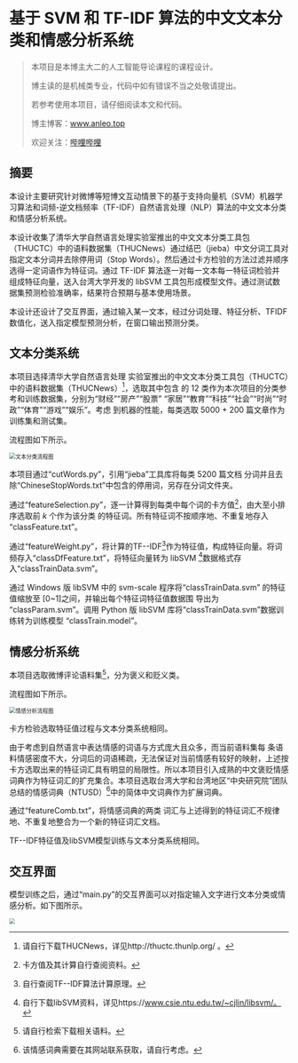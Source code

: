 # 基于 SVM 和 TF-IDF 算法的中文文本分类和情感分析系统

> 本项目是本博主大二的人工智能导论课程的课程设计。
>
> 博主读的是机械类专业，代码中如有错误不当之处敬请提出。
>
> 若参考使用本项目，请仔细阅读本文和代码。
>
> 博主博客：www.anleo.top 
>
> 欢迎关注：[哔哩哔哩](https://space.bilibili.com/362460741)

## 摘要

本设计主要研究针对微博等短博文互动情景下的基于支持向量机（SVM）机器学习算法和词频-逆文档频率（TF-IDF）自然语言处理（NLP）算法的中文文本分类和情感分析系统。

本设计收集了清华大学自然语言处理实验室推出的中文文本分类工具包（THUCTC）中的语料数据集（THUCNews）通过结巴（jieba）中文分词工具对 指定文本分词并去除停用词（Stop Words）。然后通过卡方检验的方法过滤并顺序 选得一定词语作为特征词。通过 TF-IDF 算法逐一对每一文本每一特征词检验并 组成特征向量，送入台湾大学开发的 libSVM 工具包形成模型文件。通过测试数 据集预测检验准确率，结果符合预期与基本使用场景。

本设计还设计了交互界面，通过输入某一文本，经过分词处理、特征分析、TFIDF 数值化，送入指定模型预测分析，在窗口输出预测分类。

## 文本分类系统

本项目选择清华大学自然语言处理 实验室推出的中文文本分类工具包（THUCTC）中的语料数据集（THUCNews）[^1]，选取其中包含 的 12 类作为本次项目的分类参考和训练数据集，分别为“财经”“房产”“股票” “家居”“教育”“科技”“社会”“时尚”“时政”“体育”“游戏”“娱乐”。考虑 到机器的性能，每类选取 5000 + 200 篇文章作为训练集和测试集。

流程图如下所示。

<img src="https://cdn.anleo.top/img/2024-07/1720175529.png" alt="文本分类流程图" style="zoom:70%;" />

本项目通过“cutWords.py”，引用“jieba”工具库将每类 5200 篇文档 分词并且去除“ChineseStopWords.txt”中包含的停用词，另存在分词文件夹。

通过“featureSelection.py”，逐一计算得到每类中每个词的卡方值[^2]，由大至小排序选取前 *k* 个作为该分类 的特征词。所有特征词不按顺序地、不重复地存入 “classFeature.txt”。

通过“featureWeight.py”，将计算的TF--IDF[^3]作为特征值，构成特征向量。将词频存入“classDfFeature.txt”，将特征向量转为 libSVM [^4]数据格式存入“classTrainData.svm”。

通过 Windows 版 libSVM 中的 svm-scale 程序将“classTrainData.svm” 的特征值缩放至 [0~1]之间，并输出每个特征词特征值数据围 导出为 “classParam.svm”。调用 Python 版 libSVM 库将“classTrainData.svm”数据训练转为训练模型 “classTrain.model”。

[^1]: 请自行下载THUCNews，详见http://thuctc.thunlp.org/ 。
[^2]: 卡方值及其计算自行查阅资料。
[^3]: 自行查阅TF--IDF算法计算原理。
[^4]: 自行下载libSVM资料，详见https://www.csie.ntu.edu.tw/~cjlin/libsvm/。

## 情感分析系统

本项目选取微博评论语料集[^5]，分为褒义和贬义类。

流程图如下所示。

<img src="https://cdn.anleo.top/img/2024-07/1720175649.png" alt="情感分析流程图" style="zoom:70%;" />

卡方检验选取特征值过程与文本分类系统相同。

由于考虑到自然语言中表达情感的词语与方式庞大且众多，而当前语料集每 条语料情感密度不大，分词后的词语稀疏，无法保证对当前情感有较好的映射，上述按卡方选取出来的特征词汇具有明显的局限性。所以本项目引入成熟的中文褒贬情感词典作为特征词汇的扩充集合。本项目选取台湾大学和台湾地区“中央研究院”团队总结的情感词典（NTUSD）[^6]中的简体中文词典作为扩展词典。

通过“featureComb.txt”，将情感词典的两类 词汇与上述得到的特征词汇不规律地、不重复地整合为一个新的特征词汇文档。

TF--IDF特征值及libSVM模型训练与文本分类系统相同。



[^5]: 请自行检索下载相关语料。
[^6]: 该情感词典需要在其网站联系获取，请自行考虑。



## 交互界面

模型训练之后，通过“main.py”的交互界面可以对指定输入文字进行文本分类或情感分析。如下图所示。

<img src="https://cdn.anleo.top/img/2024-07/1720174088.png" style="zoom:60%;" />

